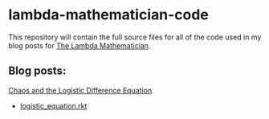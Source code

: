 # lambda-mathematician-code

This repository will contain the full source files for all of the code used in my blog posts for [The Lambda Mathematician](http://thelambdamathematician.blogspot.com).

Blog posts:
-----------

[Chaos and the Logistic Difference Equation]() 
 - [logistic_equation.rkt]()
